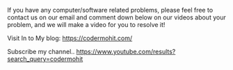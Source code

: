 If you have any computer/software related problems, 
please feel free to contact us on our email and comment down below 
on our videos about your problem,
and we will make a video for you to resolve it!

Visit In to My blog:  https://codermohit.com/

Subscribe my channel.. 
https://www.youtube.com/results?search_query=codermohit
